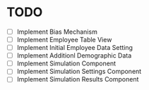 # TODO

- [ ] Implement Bias Mechanism
- [ ] Implement Employee Table View
- [ ] Implement Initial Employee Data Setting
- [ ] Implement Additionl Demographic Data
- [ ] Implement Simulation Component
- [ ] Implement Simulation Settings Component
- [ ] Implement Simulation Results Component